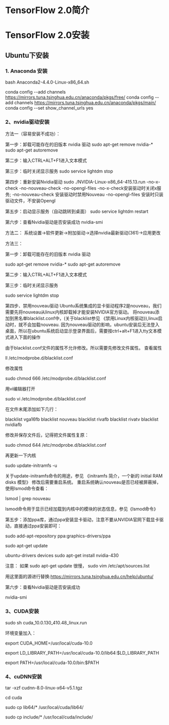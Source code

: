 # TensorFlow 2.0简介



# TensorFlow 2.0安装

## Ubuntu下安装

### 1. Anaconda 安装
bash Anaconda2-4.4.0-Linux-x86_64.sh
	
conda config --add channels https://mirrors.tuna.tsinghua.edu.cn/anaconda/pkgs/free/
conda config --add channels https://mirrors.tuna.tsinghua.edu.cn/anaconda/pkgs/main/
conda config --set show_channel_urls yes
	
### 2、nvidia驱动安装
方法一（容易安装不成功）：

第一步：卸载可能存在的旧版本 nvidia 驱动
sudo apt-get remove nvidia-*
sudo apt-get autoremove

第二步：输入CTRL+ALT+F1进入文本模式

第三步：临时关闭显示服务
sudo service lightdm stop

第四步：重新安装Nvidia驱动
sudo ./NVIDIA-Linux-x86_64-415.13.run -no-x-check -no-nouveau-check -no-opengl-files
-no-x-check安装驱动时关闭x服务;
-no-nouveau-check 安装驱动时禁用Nouveau
-no-opengl-files 安装时只装驱动文件，不安装Opengl

第五步：启动显示服务（自动跳转到桌面）
sudo service lightdm restart

第六步：查看Nvidia驱动是否安装成功
nvidia-smi

方法二：
系统设置->软件更新->附加驱动->选择nvidia最新驱动(361)->应用更改


方法三：

第一步：卸载可能存在的旧版本 nvidia 驱动

sudo apt-get remove nvidia-*
sudo apt-get autoremove

第二步：输入CTRL+ALT+F1进入文本模式

第三步：临时关闭显示服务

sudo service lightdm stop

第四步、禁用nouveau驱动
Ubuntu系统集成的显卡驱动程序2是nouveau，我们需要先将nouveau从linux内核卸载掉才能安装NVIDIA官方驱动。
将nouveau添加到黑名单blacklist.conf中，(关于blacklist参见 《禁用Linux内核驱动》),linux启动时，就不会加载nouveau.
因为nouveau驱动的影响，ubuntu安装后无法登入桌面，所以在ubuntu系统启动显示登录界面后，需要按ctrl+alt+F1进入tty文本模式进入下面的操作

由于blacklist.conf文件的属性不允许修改。所以需要先修改文件属性。
查看属性

ll /etc/modprobe.d/blacklist.conf

修改属性

sudo chmod 666 /etc/modprobe.d/blacklist.conf


用vi编辑器打开

sudo vi /etc/modprobe.d/blacklist.conf

在文件末尾添加如下几行：

blacklist vga16fb
blacklist nouveau
blacklist rivafb
blacklist rivatv
blacklist nvidiafb

修改并保存文件后，记得把文件属性复原：

sudo chmod 644 /etc/modprobe.d/blacklist.conf

再更新一下内核

sudo update-initramfs -u

关于update-initramfs命令的用途，参见 《initramfs 简介，一个新的 initial RAM disks 模型》
修改后需要重启系统。
重启系统确认nouveau是否已经被屏蔽掉，使用lsmod命令查看：

lsmod | grep nouveau

lsmod命令用于显示已经加载到内核中的模块的状态信息，参见《lsmod命令》



第五步：添加ppa库，通过ppa安装显卡驱动，注意不要从NVIDIA官网下载显卡驱动，直接通过ppa安装即可：

sudo add-apt-repository ppa:graphics-drivers/ppa
 
sudo apt-get update
 
ubuntu-drivers devices
sudo apt-get install nvidia-430

注意： 如果 sudo apt-get update 很慢，
sudo vim /etc/apt/sources.list

用这里面的源进行替换:https://mirrors.tuna.tsinghua.edu.cn/help/ubuntu/

第六步：查看Nvidia驱动是否安装成功

nvidia-smi




### 3、CUDA安装

sudo sh cuda_10.0.130_410.48_linux.run


环境变量加入：

export CUDA_HOME=/usr/local/cuda-10.0

export LD_LIBRARY_PATH=/usr/local/cuda-10.0/lib64:$LD_LIBRARY_PATH

export PATH=/usr/local/cuda-10.0/bin:$PATH


### 4、cuDNN安装

tar -xzf cudnn-8.0-linux-x64-v5.1.tgz
 
cd cuda
 
sudo cp lib64/* /usr/local/cuda/lib64/
 
sudo cp include/* /usr/local/cuda/include/
